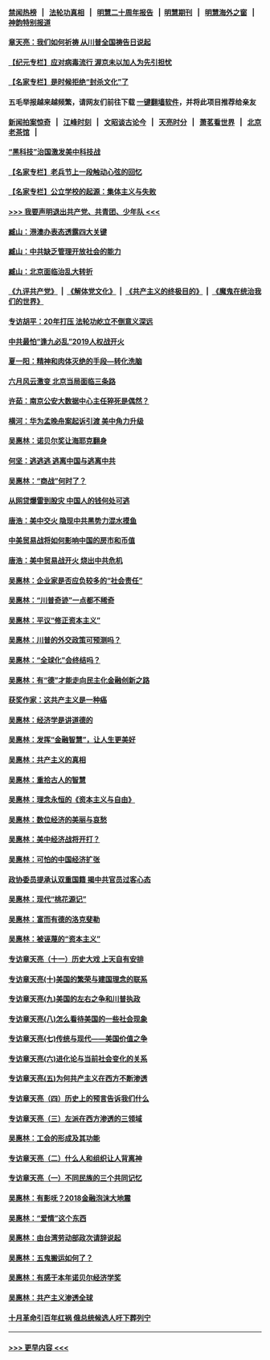 #### [禁闻热榜](热点新闻.md?=0)  &nbsp;&nbsp;|&nbsp;&nbsp; [法轮功真相](https://github.com/gfw-breaker/truth/blob/master/README.md?=0) &nbsp;&nbsp;|&nbsp;&nbsp; [明慧二十周年报告](https://github.com/gfw-breaker/mh-reports/blob/master/README.md?=0) &nbsp;&nbsp;|&nbsp;&nbsp;[明慧期刊](https://github.com/gfw-breaker/mh-qikan) &nbsp;&nbsp;|&nbsp;&nbsp; [明慧海外之窗](https://github.com/gfw-breaker/mh-news/blob/master/README.md?=0) &nbsp;&nbsp;|&nbsp;&nbsp; [神韵特别报道](https://github.com/gfw-breaker/mh-news/blob/master/shenyun.md?=0)
#### [章天亮：我们如何祈祷 从川普全国祷告日说起](../pages/nsc423/n11944627.md?t=03190031) 
#### [【纪元专栏】应对病毒流行 渥京未以加人为先引担忧](../pages/nsc423/n11875714.md?t=03190031) 
#### [【名家专栏】是时候拒绝“封杀文化”了](../pages/nsc423/n11814093.md?t=03190031) 
#### 五毛举报越来越频繁，请网友们前往下载 [一键翻墙软件](https://github.com/gfw-breaker/ssr-accounts)，并将此项目推荐给亲友
#### [新闻拍案惊奇](https://github.com/gfw-breaker/banned-news/blob/master/pages/link4.md) &nbsp;&nbsp;|&nbsp;&nbsp; [江峰时刻](https://github.com/gfw-breaker/banned-news/blob/master/pages/link4.md) &nbsp;&nbsp;|&nbsp;&nbsp; [文昭谈古论今](https://github.com/gfw-breaker/banned-news/blob/master/pages/link4.md) &nbsp;&nbsp;|&nbsp;&nbsp; [天亮时分](https://github.com/gfw-breaker/banned-news/blob/master/pages/link4.md) &nbsp;&nbsp;|&nbsp;&nbsp; [萧茗看世界](https://github.com/gfw-breaker/banned-news/blob/master/pages/link4.md) &nbsp;&nbsp;|&nbsp;&nbsp; [北京老茶馆](https://github.com/gfw-breaker/banned-news/blob/master/pages/link4.md) &nbsp;&nbsp;|&nbsp;&nbsp; 
#### [“黑科技”治国激发美中科技战](../pages/nsc423/n11638056.md?t=03190031) 
#### [【名家专栏】老兵节上一段触动心弦的回忆](../pages/nsc423/n11646016.md?t=03190031) 
#### [【名家专栏】公立学校的起源：集体主义与失败](../pages/nsc423/n11601833.md?t=03190031) 
#### [>>> 我要声明退出共产党、共青团、少年队 <<<](https://github.com/begood0513/goodnews/blob/master/quit/letter.md) 
#### [臧山：港澳办表态透露四大关键](../pages/nsc423/n11421628.md?t=03190031) 
#### [臧山：中共缺乏管理开放社会的能力](../pages/nsc423/n11407457.md?t=03190031) 
#### [臧山：北京面临治乱大转折](../pages/nsc423/n11406895.md?t=03190031) 
#### [《九评共产党》](https://github.com/begood0513/9ping.md/blob/master/README.md) &nbsp;|&nbsp; [《解体党文化》](../../../../jtdwh.md/blob/master/README.md)  &nbsp;|&nbsp; [《共产主义的终极目的》](../../../../gczydzjmd.md/blob/master/README.md) &nbsp;|&nbsp; [《魔鬼在统治我们的世界》](../../../../mgztzwmdsj.md/blob/master/README.md) 
#### [专访胡平：20年打压 法轮功屹立不倒意义深远](../pages/nsc423/n11398800.md?t=03190031) 
#### [中共最怕“逢九必乱”2019人权战开火](../pages/nsc423/n11385248.md?t=03190031) 
#### [夏一阳：精神和肉体灭绝的手段—转化洗脑](../pages/nsc423/n11368250.md?t=03190031) 
#### [六月风云激变 北京当局面临三条路](../pages/nsc423/n11313668.md?t=03190031) 
#### [许茹：南京公安大数据中心主任猝死是偶然？](../pages/nsc423/n11064744.md?t=03190031) 
#### [横河：华为孟晚舟案起诉引渡 美中角力升级](../pages/nsc423/n11027230.md?t=03190031) 
#### [吴惠林：诺贝尔奖让海耶克翻身](../pages/nsc423/n10890049.md?t=03190031) 
#### [何坚：逃逃逃 逃离中国与逃离中共](../pages/nsc423/n10592891.md?t=03190031) 
#### [吴惠林：“商战”何时了？](../pages/nsc423/n10573558.md?t=03190031) 
#### [从网贷爆雷到股灾 中国人的钱何处可逃](../pages/nsc423/n10572800.md?t=03190031) 
#### [唐浩：美中交火 隐现中共黑势力混水摸鱼](../pages/nsc423/n10544040.md?t=03190031) 
#### [中美贸易战将如何影响中国的房市和币值](../pages/nsc423/n10543697.md?t=03190031) 
#### [唐浩：美中贸易战开火 烧出中共危机](../pages/nsc423/n10540126.md?t=03190031) 
#### [吴惠林：企业家是否应负较多的“社会责任”](../pages/nsc423/n10535022.md?t=03190031) 
#### [吴惠林：“川普奇迹”一点都不稀奇](../pages/nsc423/n10512808.md?t=03190031) 
#### [吴惠林：平议“修正资本主义”](../pages/nsc423/n10495724.md?t=03190031) 
#### [吴惠林：川普的外交政策可预测吗？](../pages/nsc423/n10462387.md?t=03190031) 
#### [吴惠林：“全球化”会终结吗？](../pages/nsc423/n10452838.md?t=03190031) 
#### [吴惠林：有“德”才能走向民主化金融创新之路](../pages/nsc423/n10432292.md?t=03190031) 
#### [获奖作家：这共产主义是一种癌](../pages/nsc423/n10431541.md?t=03190031) 
#### [吴惠林：经济学是讲道德的](../pages/nsc423/n10398014.md?t=03190031) 
#### [吴惠林：发挥“金融智慧”，让人生更美好](../pages/nsc423/n10375019.md?t=03190031) 
#### [吴惠林：共产主义的真相](../pages/nsc423/n10351394.md?t=03190031) 
#### [吴惠林：重拾古人的智慧](../pages/nsc423/n10337691.md?t=03190031) 
#### [吴惠林：理念永恒的《资本主义与自由》](../pages/nsc423/n10316274.md?t=03190031) 
#### [吴惠林：数位经济的美丽与哀愁](../pages/nsc423/n10292946.md?t=03190031) 
#### [吴惠林：美中经济战将开打？](../pages/nsc423/n10258825.md?t=03190031) 
#### [吴惠林：可怕的中国经济扩张](../pages/nsc423/n10219147.md?t=03190031) 
#### [政协委员提承认双重国籍 揭中共官员过客心态](../pages/nsc423/n10208809.md?t=03190031) 
#### [吴惠林：现代“桃花源记”](../pages/nsc423/n10185234.md?t=03190031) 
#### [吴惠林：富而有德的洛克斐勒](../pages/nsc423/n10142264.md?t=03190031) 
#### [吴惠林：被诬蔑的“资本主义”](../pages/nsc423/n10124816.md?t=03190031) 
#### [专访章天亮（十一）历史大戏 上天自有安排](../pages/nsc423/n10094905.md?t=03190031) 
#### [专访章天亮(十)美国的繁荣与建国理念的联系](../pages/nsc423/n10094899.md?t=03190031) 
#### [专访章天亮(九)美国的左右之争和川普执政](../pages/nsc423/n10094889.md?t=03190031) 
#### [专访章天亮(八)怎么看待美国的一些社会现象](../pages/nsc423/n10094857.md?t=03190031) 
#### [专访章天亮(七)传统与现代——美国价值之争](../pages/nsc423/n10093140.md?t=03190031) 
#### [专访章天亮(六)进化论与当前社会变化的关系](../pages/nsc423/n10092036.md?t=03190031) 
#### [专访章天亮(五)为何共产主义在西方不断渗透](../pages/nsc423/n10083620.md?t=03190031) 
#### [专访章天亮（四）历史上的预言告诉我们什么](../pages/nsc423/n10083606.md?t=03190031) 
#### [专访章天亮（三）左派在西方渗透的三领域](../pages/nsc423/n10081115.md?t=03190031) 
#### [吴惠林：工会的形成及其功能](../pages/nsc423/n10080633.md?t=03190031) 
#### [专访章天亮（二）什么人和组织让人背离神](../pages/nsc423/n10076637.md?t=03190031) 
#### [专访章天亮（一）不同民族的三个共同记忆](../pages/nsc423/n10074188.md?t=03190031) 
#### [吴惠林：有影呒？2018金融泡沫大地震](../pages/nsc423/n10040534.md?t=03190031) 
#### [吴惠林：“爱情”这个东西](../pages/nsc423/n10019423.md?t=03190031) 
#### [吴惠林：由台湾劳动部政次请辞说起](../pages/nsc423/n9979679.md?t=03190031) 
#### [吴惠林：五鬼搬运如何了？](../pages/nsc423/n9925338.md?t=03190031) 
#### [吴惠林：有感于本年诺贝尔经济学奖](../pages/nsc423/n9871883.md?t=03190031) 
#### [吴惠林：共产主义渗透全球](../pages/nsc423/n9812748.md?t=03190031) 
#### [十月革命引百年红祸 俄总统候选人吁下葬列宁](../pages/nsc423/n9810182.md?t=03190031) 

----
#### [ >>> 更早内容 <<< ](../indexes/nsc423-earlier.md)
